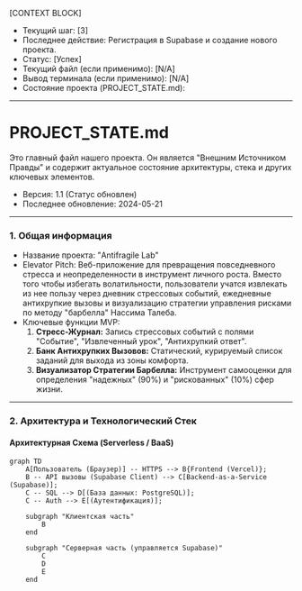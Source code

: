 [CONTEXT BLOCK]
- Текущий шаг: [3]
- Последнее действие: Регистрация в Supabase и создание нового проекта.
- Статус: [Успех]
- Текущий файл (если применимо): [N/A]
- Вывод терминала (если применимо): [N/A]
- Состояние проекта (PROJECT_STATE.md):
---
# PROJECT_STATE.md

Это главный файл нашего проекта. Он является "Внешним Источником Правды" и содержит актуальное состояние архитектуры, стека и других ключевых элементов.

*   Версия: 1.1 (Статус обновлен)
*   Последнее обновление: 2024-05-21

---

### 1. Общая информация
*   Название проекта: "Antifragile Lab"
*   Elevator Pitch: Веб-приложение для превращения повседневного стресса и неопределенности в инструмент личного роста. Вместо того чтобы избегать волатильности, пользователи учатся извлекать из нее пользу через дневник стрессовых событий, ежедневные антихрупкие вызовы и визуализацию стратегии управления рисками по методу "барбелла" Нассима Талеба.
*   Ключевые функции MVP:
    1.  **Стресс-Журнал:** Запись стрессовых событий с полями "Событие", "Извлеченный урок", "Антихрупкий ответ".
    2.  **Банк Антихрупких Вызовов:** Статический, курируемый список заданий для выхода из зоны комфорта.
    3.  **Визуализатор Стратегии Барбелла:** Инструмент самооценки для определения "надежных" (90%) и "рискованных" (10%) сфер жизни.

---

### 2. Архитектура и Технологический Стек

#### Архитектурная Схема (Serverless / BaaS)
```mermaid
graph TD
    A[Пользователь (Браузер)] -- HTTPS --> B{Frontend (Vercel)};
    B -- API вызовы (Supabase Client) --> C[Backend-as-a-Service (Supabase)];
    C -- SQL --> D[(База данных: PostgreSQL)];
    C -- Auth --> E[(Аутентификация)];

    subgraph "Клиентская часть"
        B
    end

    subgraph "Серверная часть (управляется Supabase)"
        C
        D
        E
    end